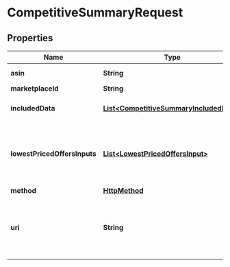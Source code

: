
# CompetitiveSummaryRequest

## Properties
Name | Type | Description | Notes
------------ | ------------- | ------------- | -------------
**asin** | **String** | The Amazon identifier for the item. | 
**marketplaceId** | **String** | A marketplace identifier. | 
**includedData** | [**List&lt;CompetitiveSummaryIncludedData&gt;**](CompetitiveSummaryIncludedData.md) | The list of requested competitive pricing data for the product. | 
**lowestPricedOffersInputs** | [**List&lt;LowestPricedOffersInput&gt;**](LowestPricedOffersInput.md) | The list of &#x60;lowestPricedOffersInput&#x60; parameters used to build the &#x60;lowestPricedOffers&#x60; in the response. This attribute is valid only if &#x60;lowestPricedOffers&#x60; is requested in &#x60;includedData&#x60;. |  [optional]
**method** | [**HttpMethod**](HttpMethod.md) | HTTP method type | 
**uri** | **String** | The URI associated with the individual APIs being called as part of the batch request. For &#x60;getCompetitiveSummary&#x60;, this should be &#x60;/products/pricing/2022-05-01/items/competitiveSummary&#x60;. | 



